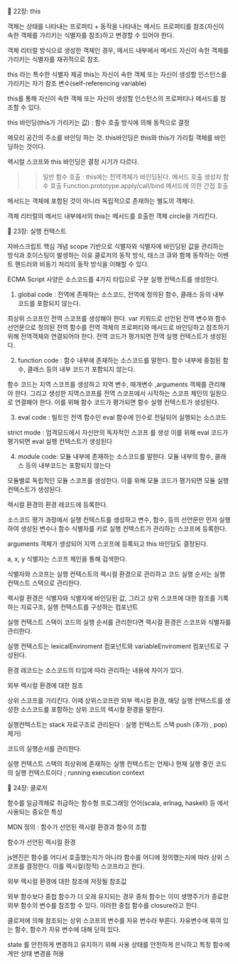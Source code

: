 📖 22장: this

객체는 상태를 나타내는 프로퍼티 + 동작을 나타내는 메서드
프로퍼티를 참조(자신이 속한 객체를 가리키는 식별자를 참조)하고 변경할 수 있어야 한다.


객체 리터럴 방식으로 생성한 객체인 경우, 메서드 내부에서 메서드 자신이 속한 객체를 가리키는 식별자를 재귀적으로 참조.

this 라는 특수한 식별자 제공
this는 자신이 속한 객체 또는 자신이 생성할 인스턴스를 가리키는 자기 참조 변수(self-referencing variable)

this를 통해 자신이 속한 객체 또는 자신이 생성할 인스턴스의 프로퍼티나 메서드를 참조할 수 있다.


this 바인딩(this가 가리키는 값) : 함수 호출 방식에 의해 동적으로 결정

메모리 공간의 주소를 바인딩 하는 것.
this바인딩은 this와 this가 가리킬 객체를 바인딩하는 것이다.

렉시컬 스코프와 this 바인딩은 결정 시기가 다르다.
>> 일반 함수 호출 : this에는 전역객체가 바인딩된다.
>> 메서드 호출
>> 생성자 함수 호출
>> Function.prototype.apply/call/bind 메서드에 의한 간접 호출

메서드는 객체에 포함된 것이 아니라 독립적으로 존재하는 별도의 객체다.








객체 리터럴의 메서드 내부에서의 this는 메서드를 호출한 객체 circle을 가리킨다.







📖 23장: 실행 컨텍스트  

자바스크립트 핵심 개념
scope 기반으로 식별자와 식별자에 바인딩된 값을 관리하는 방식과 호이스팅이 발생하는 이유
클로저의 동작 방식, 태스크 큐와 함께  동작하는 이벤트 핸드러와 비동기 처리의 동작 방식을 이해할 수 있다.

ECMA Script 사양은 소스코드를 4가지 타입으로 구분
실행 컨텍스트를 생성한다.


1. global code : 전역에 존재하는 소스코드, 전역에 정의된 함수, 클래스 등의 내부 코드를 포함되지 않는다.


최상위 스코프인 전역 스코프를 생성해야 한다.
var 키워드로 선언된 전역 변수와 함수 선언문으로 정의된 전역 함수를 전역 객체의 프로퍼티와 
메서드로 바인딩하고 참조하기 위해 전역객체와 연결되어야 한다.
전역 코드가 평가되면 전역 실행 컨텍스트가 생성된다.


2. function code : 함수 내부에 존재하는 소스코드를 말한다. 함수 내부에 중첨된 함수, 클래스 등의 내부 코드가 포함되지 않는다.


함수 코드는 지역 스코프를 생성하고 지역 변수, 매개변수 ,arguments 객체를 관리해야 한다. 그리고 생성한 지역스코프를 전역 스코프에서 시작하는 스코프 체인의 일원으로 연결해야 한다. 이를 위해 함수 코드가 평가되면 함수 실행 컨텍스트가 생성된다.



3. eval code : 빌트인 전역 함수인 eval 함수에 인수로 전달되어 실행되는 소스코드

strict mode : 엄격모드에서 자신만의 독자적인 스코프 를 생성
이를 위해 eval 코드가 평가되면 eval 실행 컨텍스트가 생성된다


4. module code:  모듈 내부에 존재하는 소스코드를 말한다.
모듈 내부의 함수, 클래스 등의 내부코드는 포함되지 않는다

모듈별로 독립적인 모듈 스코프를 생성한다.
이를 위해 모듈 코드가 평가되면 모듈 실행 컨텍스트가 생성된다.



렉시컬 환경의 환경 레코드에 등록한다.


소스코드 평가 과정에서 실행 컨텍스트를 생성하고 변수, 함수, 등의 선언문만 먼저 실행하여 생성된 변수나 함수 식별자를 키로 실행 컨텍스트가 관리하는 스코프에 등록한다.


arguments 객체가 생성되어 지역 스코프에 등록되고 this 바인딩도 결정된다.

a, x, y 식별자는 스코프 체인을 통해 검색한다.

식별자와 스코프는 실행 컨텍스트의 렉시컬 환경으로 관리하고 코드 실행 순서는 실행 컨텍스트 스택으로 관리한다.


렉시컬 환경은 식별자와 식별자에 바인딩된 값, 그리고 상위 스코프에 대한 참조를 기록하는 자료구조, 실행 컨텍스트를 구성하는 컴포넌트

실행 컨텍스트 스택이 코드의 실행 순서를 관리한다면 렉시컬 환경은 스코프와 식별자를 관리한다.

실행 컨텍스트는 lexicalEnviroment 컴포넌트와 variableEnviroment 컴포넌트로 구성된다. 


환경 레코드는 소스코드의 타입에 따라 관리하는 내용에 차이가 있다.

외부 렉시컬 환경에 대한 참조

상위 스코프를 가리킨다.
이떼 상위스코프란 외부 렉시컬 환경, 해당 실행 컨텍스트를 생성한 소스코드를 포함하는 상위 코드의 렉시컬 환경을 말한다.

실행컨텍스트는 stack 자료구조로 관리된다 : 실행 컨텍스트 스택
push (추가) , pop)제거)

코드의 실행순서를 관리한다.

실행 컨텍스트 스택의 최상위에 존재하는 실행 컨텍스트는 언제나 현재 실행 중인 코드의 실행 컨텍스트이다 ; running execution context






📖 24장: 클로저

함수를 일급객체로 취급하는 함수형 프로그래밍 언어(scala, erlnag, haskell) 등 에서 사용되는 중요한 특성


 MDN 정의 : 함수가 선언된 렉시컬 환경과 함수의 조합

함수가 선언된 렉시컬 환경



js엔진은 함수를 어디서 호출했는지가 아니라 함수를 어디에 정의했는지에 따라 상위 스코프를 결정한다. 이를 렉시컬(정적) 스코프라고 한다.

외부 렉시컬 환경에 대한 참조에 저장될 참조값




외부 함수보다 중첩 함수가 더 오래 유지되는 경우 중처 함수는 이미 생명주기가 종료한 외부 함수의 변수를 참조할 수 있다. 이러한 중첩 함수를 closure라고 한다.

클로저에 의해 참조되는 상위 스코프의 변수를 자유 변수라 부른다. 자유변수에 묶여 있는 함수, 함수가 자유 변수에 대해 닫혀 있다.



state 를 안전하게 변경하고 유지하기 위해 사용
상태를 안전하게 은닉하고 특정 함수에게만 상태 변경을 허용

